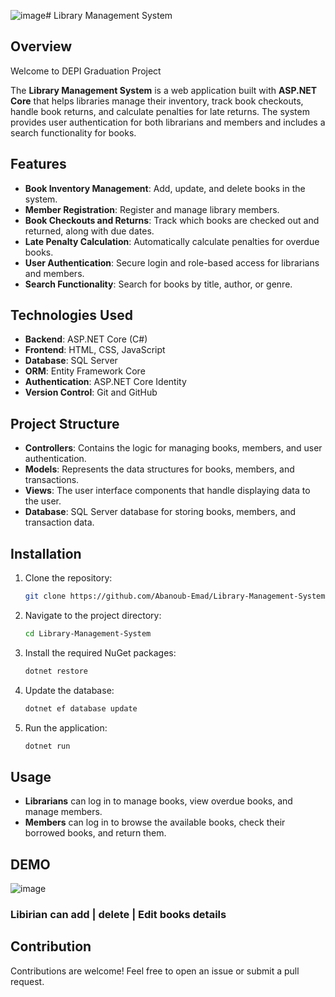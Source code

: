 ![image](https://github.com/user-attachments/assets/fbb00b17-e484-49c9-8ccc-e1574daad65b)# Library Management System

## Overview
Welcome to DEPI Graduation Project

The **Library Management System** is a web application built with **ASP.NET Core** that helps libraries manage their inventory, track book checkouts, handle book returns, and calculate penalties for late returns. The system provides user authentication for both librarians and members and includes a search functionality for books.

## Features

- **Book Inventory Management**: Add, update, and delete books in the system.
- **Member Registration**: Register and manage library members.
- **Book Checkouts and Returns**: Track which books are checked out and returned, along with due dates.
- **Late Penalty Calculation**: Automatically calculate penalties for overdue books.
- **User Authentication**: Secure login and role-based access for librarians and members.
- **Search Functionality**: Search for books by title, author, or genre.

## Technologies Used

- **Backend**: ASP.NET Core (C#)
- **Frontend**: HTML, CSS, JavaScript
- **Database**: SQL Server
- **ORM**: Entity Framework Core
- **Authentication**: ASP.NET Core Identity
- **Version Control**: Git and GitHub

## Project Structure

- **Controllers**: Contains the logic for managing books, members, and user authentication.
- **Models**: Represents the data structures for books, members, and transactions.
- **Views**: The user interface components that handle displaying data to the user.
- **Database**: SQL Server database for storing books, members, and transaction data.

## Installation

1. Clone the repository:
   ```bash
   git clone https://github.com/Abanoub-Emad/Library-Management-System.git
   ```
2. Navigate to the project directory:
   ```bash
   cd Library-Management-System
   ```
3. Install the required NuGet packages:
   ```bash
   dotnet restore
   ```
4. Update the database:
   ```bash
   dotnet ef database update
   ```
5. Run the application:
   ```bash
   dotnet run
   ```

## Usage

- **Librarians** can log in to manage books, view overdue books, and manage members.
- **Members** can log in to browse the available books, check their borrowed books, and return them.

## DEMO 
![image](https://github.com/user-attachments/assets/18ba1387-c688-4f59-b8ec-cd2e8d5d9fc3)


### Libirian can add | delete | Edit books details

## Contribution

Contributions are welcome! Feel free to open an issue or submit a pull request.
